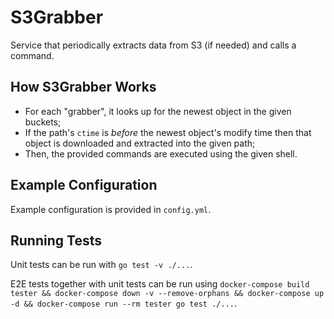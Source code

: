 # S3Grabber

Service that periodically extracts data from S3 (if needed) and calls a command.

## How S3Grabber Works

* For each "grabber", it looks up for the newest object in the given buckets;
* If the path's `ctime` is _before_ the newest object's modify time then that object is downloaded and extracted into the given path;
* Then, the provided commands are executed using the given shell.

## Example Configuration

Example configuration is provided in `config.yml`.

## Running Tests

Unit tests can be run with `go test -v ./...`.

E2E tests together with unit tests can be run using `docker-compose build tester && docker-compose down -v --remove-orphans && docker-compose up -d && docker-compose run --rm tester go test ./...`.
